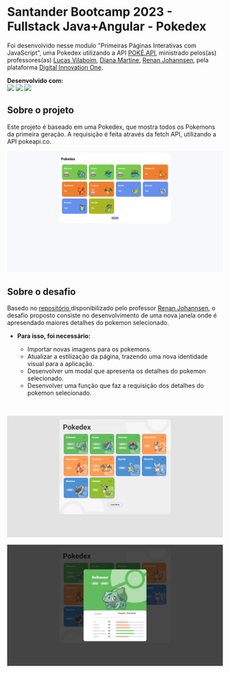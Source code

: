 # Santander Bootcamp 2023 - Fullstack Java+Angular - Pokedex

 Foi desenvolvido nesse modulo "Primeiras Páginas Interativas com JavaScript", uma Pokedex utilizando a API [POKÉ.API](https://pokeapi.co), ministrado pelos(as) professores(as) 
 [Lucas Vilaboim](https://www.linkedin.com/in/vilaboim/),
 [Diana Martine](https://www.linkedin.com/in/dianamartine/),
 [Renan Johannsen](https://www.linkedin.com/in/renanjpaula/), pela plataforma
 [Digital Innovation One](https://www.dio.me/en). 
 
 **Desenvolvido com:**<br/>
<img src="https://img.shields.io/badge/html5-%23E34F26.svg?style=for-the-badge&logo=html5&logoColor=white" height="24px"/>
<img src="https://img.shields.io/badge/css3-%231572B6.svg?style=for-the-badge&logo=css3&logoColor=white" height="24px" />
<img src="https://img.shields.io/badge/javascript-%23323330.svg?style=for-the-badge&logo=javascript&logoColor=%23F7DF1E" height="24px" />

## Sobre o projeto
Este projeto é baseado em uma Pokedex, que mostra todos os Pokemons da primeira geração. A requisição é feita através da fetch API, utilizando a API pokeapi.co.

![Tela da pokedex contendo os pokemons: Bulbasaur, Ivysaur, Venusaur, Charmander, Charmeleon, Charizard, Squirtle, Wartortle, Blastoise, Caterpie, e um botão para carregar mais pokemons](./assets/img-pokedex/repositorio.png)

## Sobre o desafio
Basedo no [repositório ](https://github.com/digitalinnovationone/js-developer-pokedex) disponibilizado pelo professor [Renan Johannsen](https://www.linkedin.com/in/renanjpaula/), o desafio proposto consiste no desenvolvimento de uma nova janela onde é apresendado maiores detalhes do pokemon selecionado.

* **Para isso, foi necessário:**

    * Importar novas imagens para os pokemons.
    * Atualizar a estilização da página, trazendo uma nova identidade visual para a aplicação.
    * Desenvolver um modal que apresenta os detalhes do pokemon selecionado.
    * Desenvolver uma função que faz a requisição dos detalhes do pokemon selecionado.

<br/>

![Tela da pokedex contendo os pokemons: Bulbasaur, Ivysaur, Venusaur, Charmander, Charmeleon, Charizard, Squirtle, Wartortle, Blastoise, Caterpie, e um botão para carregar mais pokemons](./assets/img-pokedex/novaTela.png)

![Tela de detalhes do pokemon Bulbasaur, contendo suas habilidades e seus status](./assets/img-pokedex/telaDetalhes.png)